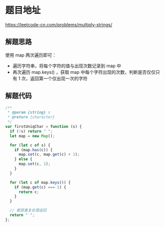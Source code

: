 # 题目地址

https://leetcode-cn.com/problems/multiply-strings/

## 解题思路

使用 map 两次遍历即可：

- 遍历字符串，将每个字符的值与出现次数记录到 map 中
- 再次遍历 map.keys() ，获取 map 中每个字符出现的次数，判断是否仅仅只有 1 次，返回第一个仅出现一次的字符

## 解题代码

```js
/**
 * @param {string} s
 * @return {character}
 */
var firstUniqChar = function (s) {
  if (!s) return " ";
  let map = new Map();

  for (let c of s) {
    if (map.has(c)) {
      map.set(c, map.get(c) + 1);
    } else {
      map.set(c, 1);
    }
  }

  for (let c of map.keys()) {
    if (map.get(c) === 1) {
      return c;
    }
  }

  // 都是重复处理返回
  return " ";
};
```
